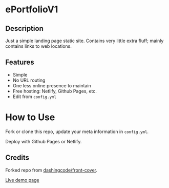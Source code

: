 # ePortfolioV1
## Description
Just a simple landing page static site. Contains very little extra fluff; mainly contains links to web locations.

## Features
* Simple
* No URL routing
* One less online presence to maintain
* Free hosting: Netlify, Github Pages, etc.
* Edit from ```config.yml```

# How to Use
Fork or clone this repo, update your meta information in ```config.yml```.

Deploy with Github Pages or Netlify. 

## Credits
Forked repo from [dashingcode/front-cover](https://github.com/dashingcode/front-cover).

<a href="https://dashingcode.github.io/front-cover/">Live demo page</a>
